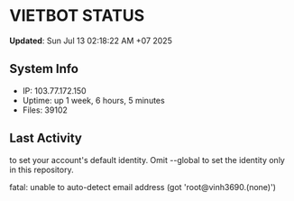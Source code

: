 # VIETBOT STATUS
**Updated**: Sun Jul 13 02:18:22 AM +07 2025

## System Info
- IP: 103.77.172.150
- Uptime: up 1 week, 6 hours, 5 minutes
- Files: 39102

## Last Activity

to set your account's default identity.
Omit --global to set the identity only in this repository.

fatal: unable to auto-detect email address (got 'root@vinh3690.(none)')
